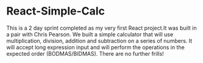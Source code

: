 # React-Simple-Calc


This is a 2 day sprint completed as my very first React project.It was built in a pair with Chris Pearson. We built a simple calculator that will use multiplication, division, addition and subtraction on a series of numbers. It will accept long expression input and will perform the operations in the expected order (BODMAS/BIDMAS).
There are no further frills!

